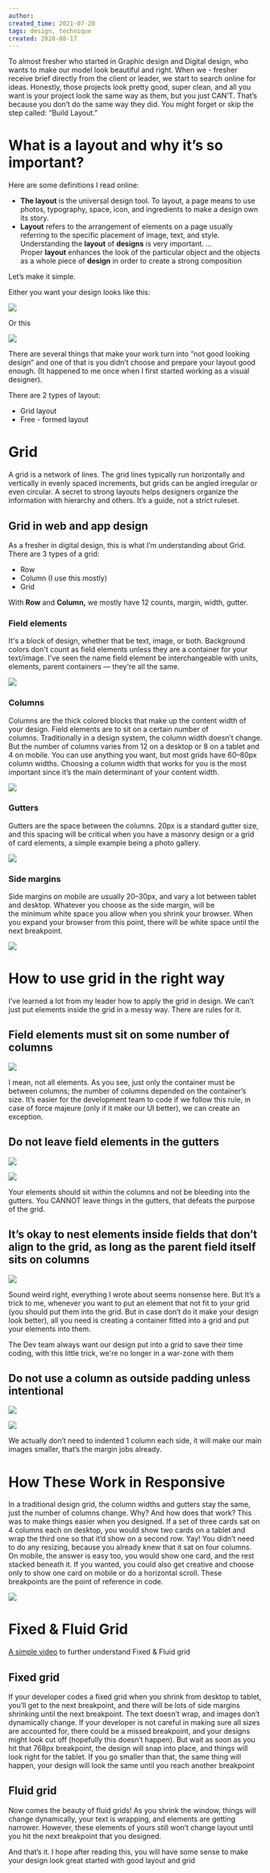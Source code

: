 ```yaml
---
author: 
created_time: 2021-07-20
tags: design, technique
created: 2020-08-17
---
```


To almost fresher who started in Graphic design and Digital design, who wants to make our model look beautiful and right. When we - fresher receive brief directly from the client or leader, we start to search online for ideas. Honestly, those projects look pretty good, super clean, and all you want is your project look the same way as them, but you just CAN’T. That’s because you don’t do the same way they did. You might forget or skip the step called: “Build Layout.”

# What is a layout and why it’s so important?

Here are some definitions I read online:

* **The layout** is the universal design tool. To layout, a page means to use photos, typography, space, icon, and ingredients to make a design own its story.
* **Layout** refers to the arrangement of elements on a page usually referring to the specific placement of image, text, and style. Understanding the **layout** of **designs** is very important. ... Proper **layout** enhances the look of the particular object and the objects as a whole piece of **design** in order to create a strong composition

Let’s make it simple.


Either you want your design looks like this:

![](https://s3.us-west-2.amazonaws.com/secure.notion-static.com/8e7878f7-627e-4820-b746-c63608dfdb66/Untitled.png?X-Amz-Algorithm=AWS4-HMAC-SHA256&X-Amz-Content-Sha256=UNSIGNED-PAYLOAD&X-Amz-Credential=AKIAT73L2G45EIPT3X45%2F20231031%2Fus-west-2%2Fs3%2Faws4_request&X-Amz-Date=20231031T202441Z&X-Amz-Expires=3600&X-Amz-Signature=f0f0f901e0d9ac83ccfb6695e11057afb7f11e6d334124bebc74ccd1ebbfde4b&X-Amz-SignedHeaders=host&x-id=GetObject)

Or this

![](https://s3.us-west-2.amazonaws.com/secure.notion-static.com/67c410b0-eea3-4917-a564-2bb87680e53f/Untitled.png?X-Amz-Algorithm=AWS4-HMAC-SHA256&X-Amz-Content-Sha256=UNSIGNED-PAYLOAD&X-Amz-Credential=AKIAT73L2G45EIPT3X45%2F20231031%2Fus-west-2%2Fs3%2Faws4_request&X-Amz-Date=20231031T202441Z&X-Amz-Expires=3600&X-Amz-Signature=ae8d763779b82b31a0cf456519d5134def1bb01ac94e9c39e0855756457a2690&X-Amz-SignedHeaders=host&x-id=GetObject)

There are several things that make your work turn into “not good looking design” and one of that is you didn’t choose and prepare your layout good enough. (It happened to me once when I first started working as a visual designer).


There are 2 types of layout:

* Grid layout
* Free - formed layout

# Grid

A grid is a network of lines. The grid lines typically run horizontally and vertically in evenly spaced increments, but grids can be angled irregular or even circular. A secret to strong layouts helps designers organize the information with hierarchy and others. It’s a guide, not a strict ruleset.

## Grid in web and app design

As a fresher in digital design, this is what I’m understanding about Grid. There are 3 types of a grid:

* Row
* Column (I use this mostly)
* Grid

With **Row** and **Column,** we mostly have 12 counts, margin, width, gutter.

### Field elements

It's a block of design, whether that be text, image, or both. Background colors don't count as field elements unless they are a container for your text/image. I've seen the name field element be interchangeable with units, elements, parent containers — they're all the same.

![](https://s3.us-west-2.amazonaws.com/secure.notion-static.com/334c22e4-b848-435d-ac71-86451df29019/Untitled.png?X-Amz-Algorithm=AWS4-HMAC-SHA256&X-Amz-Content-Sha256=UNSIGNED-PAYLOAD&X-Amz-Credential=AKIAT73L2G45EIPT3X45%2F20231031%2Fus-west-2%2Fs3%2Faws4_request&X-Amz-Date=20231031T202441Z&X-Amz-Expires=3600&X-Amz-Signature=8a383821bf1d3e78a376bd9c5351f72226dde8a6c3b7ed123e558c1d8f6a3651&X-Amz-SignedHeaders=host&x-id=GetObject)

### Columns

Columns are the thick colored blocks that make up the content width of your design. Field elements are to sit on a certain number of columns. Traditionally in a design system, the column width doesn’t change. But the number of columns varies from 12 on a desktop or 8 on a tablet and 4 on mobile. You can use anything you want, but most grids have 60–80px column widths. Choosing a column width that works for you is the most important since it’s the main determinant of your content width.

![](https://s3.us-west-2.amazonaws.com/secure.notion-static.com/9b3ffd8d-bce3-4a2d-adda-215bc4a792a4/Untitled.png?X-Amz-Algorithm=AWS4-HMAC-SHA256&X-Amz-Content-Sha256=UNSIGNED-PAYLOAD&X-Amz-Credential=AKIAT73L2G45EIPT3X45%2F20231031%2Fus-west-2%2Fs3%2Faws4_request&X-Amz-Date=20231031T202441Z&X-Amz-Expires=3600&X-Amz-Signature=a6d4d1a5605fe15d3df1159f24a31b2071c7005559c07c3b63956a54bc155057&X-Amz-SignedHeaders=host&x-id=GetObject)

### Gutters

Gutters are the space between the columns. 20px is a standard gutter size, and this spacing will be critical when you have a masonry design or a grid of card elements, a simple example being a photo gallery.

![](https://s3.us-west-2.amazonaws.com/secure.notion-static.com/ee6c9da4-9ca7-4e36-ae74-2e77407e57f6/Untitled.png?X-Amz-Algorithm=AWS4-HMAC-SHA256&X-Amz-Content-Sha256=UNSIGNED-PAYLOAD&X-Amz-Credential=AKIAT73L2G45EIPT3X45%2F20231031%2Fus-west-2%2Fs3%2Faws4_request&X-Amz-Date=20231031T202441Z&X-Amz-Expires=3600&X-Amz-Signature=de4639f3a6cc591c7073b4d902086c4d12356454769610d5cc305bce03bf4de3&X-Amz-SignedHeaders=host&x-id=GetObject)

### Side margins

Side margins on mobile are usually 20–30px, and vary a lot between tablet and desktop. Whatever you choose as the side margin, will be the minimum white space you allow when you shrink your browser. When you expand your browser from this point, there will be white space until the next breakpoint.

![](https://s3.us-west-2.amazonaws.com/secure.notion-static.com/6da78b47-4066-4f11-bcd1-8e5fda1c1bac/Untitled.png?X-Amz-Algorithm=AWS4-HMAC-SHA256&X-Amz-Content-Sha256=UNSIGNED-PAYLOAD&X-Amz-Credential=AKIAT73L2G45EIPT3X45%2F20231031%2Fus-west-2%2Fs3%2Faws4_request&X-Amz-Date=20231031T202441Z&X-Amz-Expires=3600&X-Amz-Signature=e9d648d636e6917d5efd7fcb9d4e98113f574e387cfe32449bad9e1c1c32c911&X-Amz-SignedHeaders=host&x-id=GetObject)

# How to use grid in the right way

I’ve learned a lot from my leader how to apply the grid in design. We can’t just put elements inside the grid in a messy way. There are rules for it.

## Field elements must sit on some number of columns

![](https://s3.us-west-2.amazonaws.com/secure.notion-static.com/49b619f2-012b-438b-b1b9-71574fea70f6/Untitled.png?X-Amz-Algorithm=AWS4-HMAC-SHA256&X-Amz-Content-Sha256=UNSIGNED-PAYLOAD&X-Amz-Credential=AKIAT73L2G45EIPT3X45%2F20231031%2Fus-west-2%2Fs3%2Faws4_request&X-Amz-Date=20231031T202441Z&X-Amz-Expires=3600&X-Amz-Signature=22e7b5c884d68483a65540596bfb62d5ef6cdfe8bae4c8bcd0fed6b16f1de675&X-Amz-SignedHeaders=host&x-id=GetObject)

I mean, not all elements. As you see, just only the container must be between columns; the number of columns depended on the container’s size. It’s easier for the development team to code if we follow this rule, in case of force majeure (only if it make our UI better), we can create an exception.

## Do not leave field elements in the gutters

![](https://s3.us-west-2.amazonaws.com/secure.notion-static.com/75d27e08-1901-4334-8da6-e58320a96031/Untitled.png?X-Amz-Algorithm=AWS4-HMAC-SHA256&X-Amz-Content-Sha256=UNSIGNED-PAYLOAD&X-Amz-Credential=AKIAT73L2G45EIPT3X45%2F20231031%2Fus-west-2%2Fs3%2Faws4_request&X-Amz-Date=20231031T202441Z&X-Amz-Expires=3600&X-Amz-Signature=36f58cf9e12290b160fe9aa345a1a045d3fa6a3d170d8739a178358f50f6cdc3&X-Amz-SignedHeaders=host&x-id=GetObject)

![](https://s3.us-west-2.amazonaws.com/secure.notion-static.com/f9dd041f-2e9b-44f4-aa81-b0026e1b2464/Untitled.png?X-Amz-Algorithm=AWS4-HMAC-SHA256&X-Amz-Content-Sha256=UNSIGNED-PAYLOAD&X-Amz-Credential=AKIAT73L2G45EIPT3X45%2F20231031%2Fus-west-2%2Fs3%2Faws4_request&X-Amz-Date=20231031T202441Z&X-Amz-Expires=3600&X-Amz-Signature=8e6ea551443145c51264347223aca505a8b78aa9d68a4e487ffc6542c71ab79b&X-Amz-SignedHeaders=host&x-id=GetObject)


Your elements should sit within the columns and not be bleeding into the gutters. You CANNOT leave things in the gutters, that defeats the purpose of the grid.

## It’s okay to nest elements inside fields that don’t align to the grid, as long as the parent field itself sits on columns

![](https://s3.us-west-2.amazonaws.com/secure.notion-static.com/06c53742-da13-4347-b52c-6c6f4cf5baa7/Untitled.png?X-Amz-Algorithm=AWS4-HMAC-SHA256&X-Amz-Content-Sha256=UNSIGNED-PAYLOAD&X-Amz-Credential=AKIAT73L2G45EIPT3X45%2F20231031%2Fus-west-2%2Fs3%2Faws4_request&X-Amz-Date=20231031T202441Z&X-Amz-Expires=3600&X-Amz-Signature=fe77653c648931678cdb609c9c7ffa669e1b052369ae3fc9ea5e9889b33d32a6&X-Amz-SignedHeaders=host&x-id=GetObject)

Sound weird right, everything I wrote about seems nonsense here. But It’s a trick to me, whenever you want to put an element that not fit to your grid (you should put them into the grid. But in case don’t do it make your design look better), all you need is creating a container fitted into a grid and put your elements into them.

The Dev team always want our design put into a grid to save their time coding, with this little trick, we're no longer in a war-zone with them

## Do not use a column as outside padding unless intentional


![](https://s3.us-west-2.amazonaws.com/secure.notion-static.com/3e6a028c-c040-4918-b846-4ce0954127d9/Untitled.png?X-Amz-Algorithm=AWS4-HMAC-SHA256&X-Amz-Content-Sha256=UNSIGNED-PAYLOAD&X-Amz-Credential=AKIAT73L2G45EIPT3X45%2F20231031%2Fus-west-2%2Fs3%2Faws4_request&X-Amz-Date=20231031T202441Z&X-Amz-Expires=3600&X-Amz-Signature=3840739b3066906fb4cf0290766a7e8400572b58c576987a8a69479903317a15&X-Amz-SignedHeaders=host&x-id=GetObject)

![](https://s3.us-west-2.amazonaws.com/secure.notion-static.com/813cf2ac-38a4-45ec-99a7-f42f82c76af0/Untitled.png?X-Amz-Algorithm=AWS4-HMAC-SHA256&X-Amz-Content-Sha256=UNSIGNED-PAYLOAD&X-Amz-Credential=AKIAT73L2G45EIPT3X45%2F20231031%2Fus-west-2%2Fs3%2Faws4_request&X-Amz-Date=20231031T202441Z&X-Amz-Expires=3600&X-Amz-Signature=fba71b4848ab8c57e4b1a0eada751fe58de67b77d0382815607d6b0408313ec5&X-Amz-SignedHeaders=host&x-id=GetObject)

We actually don’t need to indented 1 column each side, it will make our main images smaller, that’s the margin jobs already.


# How These Work in Responsive

In a traditional design grid, the column widths and gutters stay the same, just the number of columns change. Why? And how does that work? This was to make things easier when you designed. If a set of three cards sat on 4 columns each on desktop, you would show two cards on a tablet and wrap the third one so that it’d show on a second row. Yay! You didn’t need to do any resizing, because you already knew that it sat on four columns. On mobile, the answer is easy too, you would show one card, and the rest stacked beneath it. If you wanted, you could also get creative and choose only to show one card on mobile or do a horizontal scroll. These breakpoints are the point of reference in code.


![](https://s3.us-west-2.amazonaws.com/secure.notion-static.com/158681bb-1133-4c42-b818-baa4f0d1e7d2/Untitled.png?X-Amz-Algorithm=AWS4-HMAC-SHA256&X-Amz-Content-Sha256=UNSIGNED-PAYLOAD&X-Amz-Credential=AKIAT73L2G45EIPT3X45%2F20231031%2Fus-west-2%2Fs3%2Faws4_request&X-Amz-Date=20231031T202441Z&X-Amz-Expires=3600&X-Amz-Signature=a1ecf9fd11747919a431d98e92fc4c4ded2bb970dc10045b4fa10aaf537c898c&X-Amz-SignedHeaders=host&x-id=GetObject)

# Fixed & Fluid Grid

[A simple video](https://youtu.be/T6MCkGWSXa0) to further understand Fixed & Fluid grid

## Fixed grid

If your developer codes a fixed grid when you shrink from desktop to tablet, you’ll get to the next breakpoint, and there will be lots of side margins shrinking until the next breakpoint. The text doesn’t wrap, and images don’t dynamically change. If your developer is not careful in making sure all sizes are accounted for, there could be a missed breakpoint, and your designs might look cut off (hopefully this doesn’t happen). But wait as soon as you hit that 768px breakpoint, the design will snap into place, and things will look right for the tablet. If you go smaller than that, the same thing will happen, your design will look the same until you reach another breakpoint

## Fluid grid

Now comes the beauty of fluid grids! As you shrink the window, things will change dynamically, your text is wrapping, and elements are getting narrower. However, these elements of yours still won’t change layout until you hit the next breakpoint that you designed.


And that’s it. I hope after reading this, you will have some sense to make your design look great  started with good layout and grid

